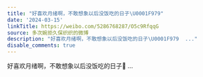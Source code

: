 ```yaml
---
title: "好喜欢月绪啊，不敢想象以后没饭吃的日子\U0001F979"
date: '2024-03-15'
linkTitle: https://weibo.com/5286768287/O5c9RfqqG
source: 多次婉拒久保织织的微博
description: "好喜欢月绪啊，不敢想象以后没饭吃的日子\U0001F979  ..."
disable_comments: true
---
```

好喜欢月绪啊，不敢想象以后没饭吃的日子🥹  ...